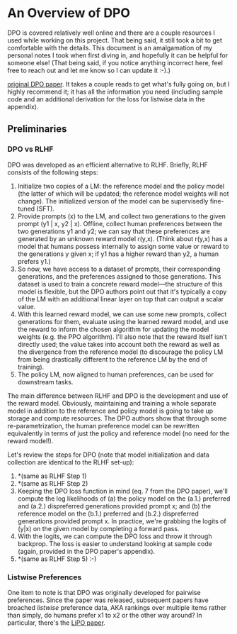 
# An Overview of DPO

DPO is covered relatively well online and there are a couple resources I used while working on this project. That being said, it still took a bit to get comfortable with the details. This document is an amalgamation of my personal notes I took when first diving in, and hopefully it can be helpful for someone else! (That being said, if you notice anything incorrect here, feel free to reach out and let me know so I can update it :-).)

[original DPO paper](https://arxiv.org/pdf/2305.18290). It takes a couple reads to get what's fully going on, but I highly recommend it; it has all the information you need (including sample code and an additional derivation for the loss for listwise data in the appendix).

## Preliminaries

### DPO vs RLHF

DPO was developed as an efficient alternative to RLHF. Briefly, RLHF consists of the following steps:

1. Initialize two copies of a LM: the reference model and the policy model (the latter of which will be updated; the reference model weights will not change). The initialized version of the model can be supervisedly fine-tuned (SFT).
2. Provide prompts (x) to the LM, and collect two generations to the given prompt (y1 | x, y2 | x). Offline, collect human preferences between the two generations y1 and y2; we can say that these preferences are generated by an unknown reward model r(y,x). (Think about r(y,x) has a model that humans possess internally to assign some value or reward to the generations y given x; if y1 has a higher reward than y2, a human prefers y1.)
3. So now, we have access to a dataset of prompts, their corresponding generations, and the preferences assigned to those generations. This dataset is used to train a concrete reward model––the structure of this model is flexible, but the DPO authors point out that it's typically a copy of the LM with an additional linear layer on top that can output a scalar value.
4. With this learned reward model, we can use some new prompts, collect generations for them, evaluate using the learned reward model, and use the reward to inform the chosen algorithm for updating the model weights (e.g. the PPO algorithm). I'll also note that the reward itself isn't directly used; the value takes into account both the reward as well as the divergence from the reference model (to discourage the policy LM from being drastically different to the reference LM by the end of training).
5. The policy LM, now aligned to human preferences, can be used for downstream tasks.

The main difference between RLHF and DPO is the development and use of the reward model. Obviously, maintaining and training a whole separate model in addition to the reference and policy model is going to take up storage and compute resources. The DPO authors show that through some re-parametrization, the human preference model can be rewritten equivalently in terms of just the policy and reference model (no need for the reward model!). 

Let's review the steps for DPO (note that model initialization and data collection are identical to the RLHF set-up):

1. *(same as RLHF Step 1)
2. *(same as RLHF Step 2)
3. Keeping the DPO loss function in mind (eq. 7 from the DPO paper), we'll compute the log likelihoods of (a) the policy model on the (a.1.) preferred and (a.2.) dispreferred generations provided prompt x; and (b) the reference model on the (b.1.) preferred and (b.2.) dispreferred generations provided prompt x. In practice, we're grabbing the logits of (y|x) on the given model by completing a forward pass. 
4. With the logits, we can compute the DPO loss and throw it through backprop. The loss is easier to understand looking at sample code (again, provided in the DPO paper's appendix). 
5. *(same as RLHF Step 5) :-)

### Listwise Preferences

One item to note is that DPO was originally developed for pairwise preferences. Since the paper was released, subsequent papers have broached *listwise* preference data, AKA rankings over multiple items rather than simply, do humans prefer x1 to x2 or the other way around? In particular, there's the [LiPO paper](https://arxiv.org/pdf/2305.18290). 







